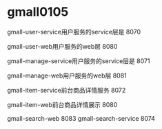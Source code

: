 # gmall0105

gmall-user-service用户服务的service层是 8070

gmall-user-web用户服务的web层 8080

gmall-manage-service用户服务的service层是 8071

gmall-manage-web用户服务的web层 8081

gmall-item-service前台商品详情服务 8072

gmall-item-web前台商品详情展示 8080


gmall-search-web  8083
gmall-search-service  8074